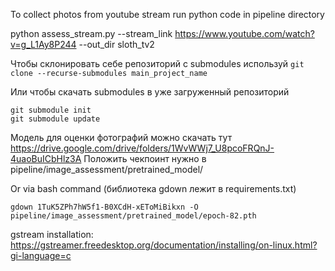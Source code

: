 

To collect photos from youtube stream run python code in pipeline directory

python assess_stream.py --stream_link https://www.youtube.com/watch?v=g_L1Ay8P244 --out_dir sloth_tv2


Чтобы склонировать себе репозиторий с submodules используй
`git clone --recurse-submodules main_project_name`

Или чтобы скачать submodules в уже загруженный репозиторий
```
git submodule init
git submodule update
```


Модель для оценки фотографий можно скачать тут https://drive.google.com/drive/folders/1WvWWj7_U8pcoFRQnJ-4uaoBuICbHlz3A
Положить чекпоинт нужно в pipeline/image_assessment/pretrained_model/

Or via bash command (библиотека gdown лежит в requirements.txt)

`gdown 1TuK5ZPh7hW5f1-B0XCdH-xEToMiBikxn -O pipeline/image_assessment/pretrained_model/epoch-82.pth`

gstream installation:
https://gstreamer.freedesktop.org/documentation/installing/on-linux.html?gi-language=c